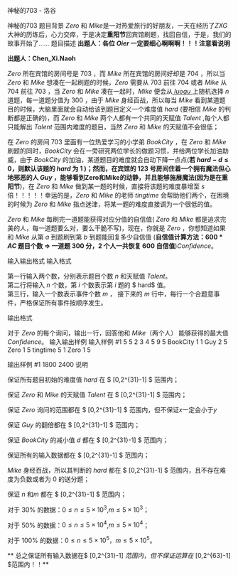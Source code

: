 



神秘的703 - 洛谷














神秘的703
题目背景
$Zero$ 和 $Mike$是一对热爱旅行的好朋友，一天在经历了$ZXG$大神的历练后，心力交瘁，于是决定**重阳节**回宾馆刷题，找回自信，于是，我们的故事开始了……
题目描述
**出题人：各位 $Oier$ 一定要细心啊啊啊！！！注意看说明**

**出题人：Chen_Xi.Naoh**

$Zero$ 所在宾馆的房间号是 $703$ ，而 $Mike$ 所在宾馆的房间好却是 $704$ ，所以当 $Zero$ 和 $Mike$ 想凑在一起刷题的时候，$Zero$ 需要从 $703$ 前往 $704$ 或者 $Mike$ 从 $704$ 前往 $703$ ，当 $Zero$ 和 $Mike$ 凑在一起时，$Mike$ 便会从[ $luogu$ ](https://www.luogu.org/)上随机选择 $n$ 道题，每一道题分值为 $300$ ，由于 $Mike$ 身经百战，所以每当 $Mike$ 看到某道题目的时候，大脑里面就会自动给该到题目定义一个难度值 $hard$ (要相信 $Mike$ 的判断都是正确的)，而 $Zero$ 和 $Mike$ 两个人都有一个共同的天赋值 $Talent$ ,每个人都只能解出 $Talent$ 范围内难度的题目，当然 $Zero$ 和 $Mike$ 的天赋值不会很低；

在 $Zero$ 的房间 $703$ 里面有一位热爱学习的小学弟 $BookCity$ ，在 $Zero$ 和 $Mike$ 刷题的同时，$BookCity$ 会在一旁研究两位学长的做题习惯，并给两位学长加油助威，由于 $BookCity$ 的加油，某道题目的难度就会自动下降一点点(**若 $hard - d \le 0$，则默认该题的 $hard$ 为 $1$ **)；然而，在宾馆的 
 $123$ 号房间住着一个拥有魔法但心地邪恶的人 $Guy$ ，能够看到Zero和Mike的动静，并且能够施展魔法(因为是在**重阳节**)，在 $Zero$ 和 $Mike$ 做到某一题的时候，直接将该题的难度暴增至 $s$ 倍！！！！！幸运的是，$Zero$ 和 $Mike$ 的老师 $tingtime$ 会帮助他们两个，在困境的时候为 $Zero$ 和 $Mike$ 指点迷津，将某一题的难度直接调为一个很低的值。

$Zero$ 和 $Mike$ 每刷完一道题能获得对应分值的自信值( $Zero$ 和 $Mike$ 都是追求完美的人，每一道题要么对，要么干脆不写)，现在，你就是 $Zero$ ，你想知道如果和 $Mike$ 从第 $a$ 到题刷到第 $b$ 到题能回复多少自信值 (**自信值计算方法：$600*AC$ 题目个数 $\Longrightarrow$ 一道题 $300$ 分，$2$ 个人一共恢复 $600$ 自信值**)$Confidence$。

输入输出格式
输入格式

第一行输入两个数，分别表示题目个数 $n$ 和天赋值 $Talent$。  
第二行将输入 $n$ 个数，第 $i$ 个数表示第 $i$ 题的 $ hard$ 值。  
第三行，输入一个数表示事件个数 $m$ ，
接下来的 $m$ 行中，每行一个合题意事件，严格保证所有事件按顺序发生。


输出格式

对于 $Zero$ 的每个询问，输出一行，回答他和 $Mike$（两个人） 能够获得的最大值$Confidence$。
输入输出样例
输入样例 #1
5 5
2 3 4 5 9
5 
BookCity 1 1
Guy 2 5
Zero 1 5
tingtime 5 1
Zero 1 5

输出样例 #1
1800
2400
说明

保证所有题目初始的难度值 $hard$ 在 $ [0,2^{31}-1] $ 范围内；

保证 $Zero$ 和 $Mike$ 的天赋值 $Talent$ 在 $  [0,2^{31}-1] $ 范围内；

保证 $Zero$ 询问的范围都在 $ [0,2^{31}-1] $ 范围内，但不保证$x$一定会小于$y$

保证 $Guy$ 的翻倍都在 $ [0,2^{31}-1] $ 范围内；

保证 $BookCity$ 的减小值 $d$ 都在 $ [0,2^{31}-1] $ 范围内；

保证所有的输入数据都在 $  [0,2^{31}-1] $ 范围内；

$Mike$ 身经百战，所以其判断的 $hard$ 都在 $  [0,2^{31}-1] $ 范围内，且不存在难度为负数或者为 $0$ 的送分题；

保证 $n$ 和$m$ 都在 $  [0,2^{31}-1] $ 范围内；

对于 $30\%$ 的数据：$0\leqslant n \leqslant 5\times 10^3$,$m \leqslant 5\times 10^3$；

对于 $50\%$ 的数据：$0\leqslant n \leqslant 5\times 10^4$,$m \leqslant 5\times 10^4$；

对于 $100\%$ 的数据：$0\leqslant n\leqslant 5\times 10^5$，$m\leqslant 5\times 10^5$。


** 总之保证所有输入数据在$ [0,2^{31}-1] $范围内，但不保证运算在$ [0,2^{63}-1] $范围内！！**






